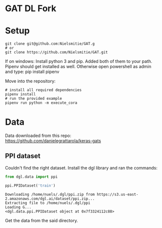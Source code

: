 # GAT DL Fork

# Setup

```shell
git clone git@github.com:Nielsmitie/GAT.g
# or 
git clone https://github.com/Nielsmitie/GAT.git
```
If on windows:
Install python 3 and pip. Added both of them to your path. Pipenv should get installed as well.
Otherwise open powershell as admin and type: pip install pipenv

Move into the repository:
```shell
# install all required dependencies
pipenv install
# run the provided example
pipenv run python -m execute_cora
```

# Data

Data downloaded from this repo:
https://github.com/danielegrattarola/keras-gats

## PPI dataset

Couldn't find the right dataset.
Install the dgl library and ran the commands:
```python
from dgl.data import ppi

ppi.PPIDataset('train')

```
```shell
Downloading /home/nuels/.dgl/ppi.zip from https://s3.us-east-2.amazonaws.com/dgl.ai/dataset/ppi.zip...
Extracting file to /home/nuels/.dgl/ppi
Loading G...
<dgl.data.ppi.PPIDataset object at 0x7f3324112c88>
```

Get the data from the said directory.